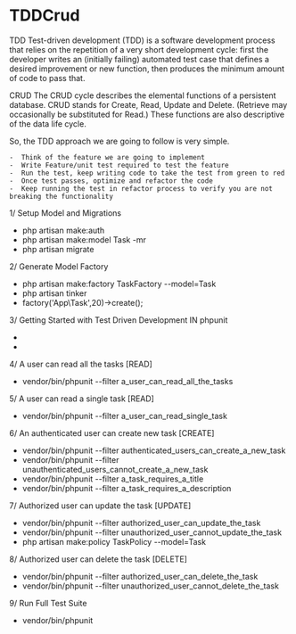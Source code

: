 # TDDCrud

TDD Test-driven development (TDD) is a software development process that relies on the repetition of a very short development cycle: first the developer writes an (initially failing) automated test case that defines a desired improvement or new function, then produces the minimum amount of code to pass that.

CRUD The CRUD cycle describes the elemental functions of a persistent database. CRUD stands for Create, Read, Update and Delete. (Retrieve may occasionally be substituted for Read.) These functions are also descriptive of the data life cycle.

So, the TDD approach we are going to follow is very simple.

    -  Think of the feature we are going to implement
    -  Write Feature/unit test required to test the feature
    -  Run the test, keep writing code to take the test from green to red
    -  Once test passes, optimize and refactor the code
    -  Keep running the test in refactor process to verify you are not breaking the functionality


1/ Setup Model and Migrations
* php artisan make:auth
* php artisan make:model Task -mr
* php artisan migrate

2/ Generate Model Factory
* php artisan make:factory TaskFactory --model=Task
* php artisan tinker
* factory('App\Task',20)->create();

3/ Getting Started with Test Driven Development
IN phpunit
   - <env name="DB_CONNECTION" value="sqlite"/>
   - <env name="DB_DATABASE" value=":memory:"/>

4/ A user can read all the tasks [READ]
* vendor/bin/phpunit --filter a_user_can_read_all_the_tasks

5/ A user can read a single task [READ]
* vendor/bin/phpunit --filter a_user_can_read_single_task

6/ An authenticated user can create new task [CREATE]
* vendor/bin/phpunit --filter authenticated_users_can_create_a_new_task
* vendor/bin/phpunit --filter unauthenticated_users_cannot_create_a_new_task
* vendor/bin/phpunit --filter a_task_requires_a_title
* vendor/bin/phpunit --filter a_task_requires_a_description

7/ Authorized user can update the task [UPDATE]
* vendor/bin/phpunit --filter authorized_user_can_update_the_task
* vendor/bin/phpunit --filter unauthorized_user_cannot_update_the_task
* php artisan make:policy TaskPolicy --model=Task

8/ Authorized user can delete the task [DELETE]
* vendor/bin/phpunit --filter authorized_user_can_delete_the_task
* vendor/bin/phpunit --filter unauthorized_user_cannot_delete_the_task

9/ Run Full Test Suite
* vendor/bin/phpunit
